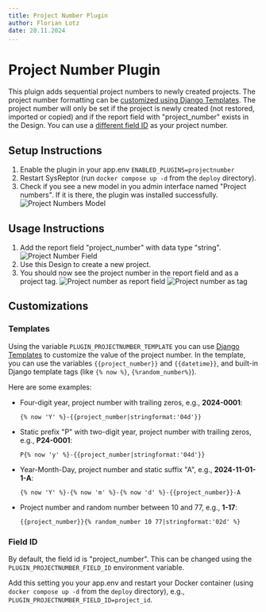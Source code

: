 ```yaml
---
title: Project Number Plugin
author: Florian Lotz
date: 28.11.2024
...
```


# Project Number Plugin

This pluign adds sequential project numbers to newly created projects. The project number formatting can be [customized using Django Templates](#customizations). The project number will only be set if the project is newly created (not restored, imported or copied) and if the report field with "project_number" exists in the Design. You can use a [different field ID](#field-id) as your project number.

## Setup Instructions

1. Enable the plugin in your app.env `ENABLED_PLUGINS=projectnumber`
2. Restart SysReptor (run `docker compose up -d` from the `deploy` directory).
3. Check if you see a new model in you admin interface named "Project numbers". If it is there, the plugin was installed successfully. 
![Project Numbers Model](docs/img/project_number_admin_screen.png)
 
## Usage Instructions

1. Add the report field "project_number" with data type "string".
![Project Number Field](docs/img/project_number_field_screen.png)
2. Use this Design to create a new project.
3. You should now see the project number in the report field and as a project tag. 
![Project number as report field](docs/img/project_number_as_report_field.png)
![Project number as tag](docs/img/project_number_as_tag.png)

## Customizations

### Templates
Using the variable `PLUGIN_PROJECTNUMBER_TEMPLATE` you can use [Django Templates](https://docs.djangoproject.com/en/5.1/topics/templates/) to customize the value of the project number. In the template, you can use the variables `{{project_number}}` and `{{datetime}}`, and built-in Django template tags (like `{% now %}`, `{%random_number%}`).

Here are some examples:

- Four-digit year, project number with trailing zeros, e.g., **2024-0001**:

  `{% now 'Y' %}-{{project_number|stringformat:'04d'}}`
- Static prefix "P" with two-digit year, project number with trailing zeros, e.g., **P24-0001**:
  
  `P{% now 'y' %}-{{project_number|stringformat:'04d'}}`

- Year-Month-Day, project number and static suffix "A", e.g., **2024-11-01-1-A**:

  `{% now 'Y' %}-{% now 'm' %}-{% now 'd' %}-{{project_number}}-A`

- Project number and random number between 10 and 77, e.g., **1-17**:

  `{{project_number}}{% random_number 10 77|stringformat:'02d' %}`


### Field ID

By default, the field id is "project_number". This can be changed using the `PLUGIN_PROJECTNUMBER_FIELD_ID` environment variable.

Add this setting you your app.env and restart your Docker container (using `docker compose up -d` from the `deploy` directory), e.g., `PLUGIN_PROJECTNUMBER_FIELD_ID=project_id`.
